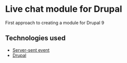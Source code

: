 # Live chat module for Drupal 

First approach to creating a module for Drupal 9

## Technologies used

*   [Server-sent event](https://developer.mozilla.org/en-US/docs/Web/API/Server-sent_events/Using_server-sent_events)
*   [Drupal](https://www.drupal.org/)